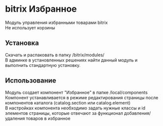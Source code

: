 # bitrix Избранное
Модуль управления избранными товарами bitrix<br>
Не использует корзины
## Установка 
Скачать и распаковать в папку /bitrix/modules/<br>
В админке в установленных решениях найти данный модуль и выполнить стандартную установку.
## Использование
Модуль создает компонент "Избранное" в папке /local/components<br>
Компонент устанавливается в режиме редактирования страницы после компонентов каталога (catalog.section или catalog.element)<br>
В настройках компонента необходимо задать нужные классы и id элементов страницы, которые отвечают за функционал добавления/удаления товаров в избранное
